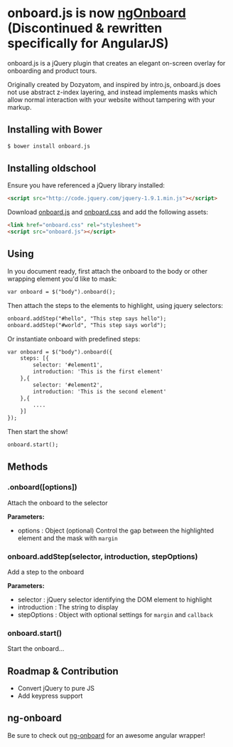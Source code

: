 # onboard.js is now [ngOnboard]() (Discontinued & rewritten specifically for AngularJS)

onboard.js is a jQuery plugin that creates an elegant on-screen overlay for onboarding and product tours.

Originally created by Dozyatom, and inspired by intro.js, onboard.js does not use abstract z-index layering, and instead implements masks which allow normal interaction with your website without tampering with your markup.

## Installing with Bower

```HTML
$ bower install onboard.js
```

## Installing oldschool

Ensure you have referenced a jQuery library installed:

```HTML
<script src="http://code.jquery.com/jquery-1.9.1.min.js"></script>
```

Download [onboard.js][0] and [onboard.css][1] and add the following assets:

```HTML
<link href="onboard.css" rel="stylesheet">
<script src="onboard.js"></script>
```

## Using

In you document ready, first attach the onboard to the body or other wrapping element you'd like to mask:

```HTML
var onboard = $("body").onboard();
```

Then attach the steps to the elements to highlight, using jquery selectors:

```HTML
onboard.addStep("#hello", "This step says hello");
onboard.addStep("#world", "This step says world");
```

Or instantiate onboard with predefined steps:

```HTML
var onboard = $("body").onboard({
	steps: [{
		selector: '#element1',
		introduction: 'This is the first element'
	},{
		selector: '#element2',
		introduction: 'This is the second element'
	},{
		....
	}]
});
```

Then start the show!

```HTML
onboard.start();
```

## Methods

### .onboard([options])

Attach the onboard to the selector

**Parameters:**
 - options : Object (optional)
   Control the gap between the highlighted element and the mask with `margin`

### onboard.addStep(selector, introduction, stepOptions)

Add a step to the onboard

**Parameters:**
 - selector : jQuery selector identifying the DOM element to highlight
 - introduction : The string to display
 - stepOptions : Object with optional settings for `margin` and `callback`

### onboard.start()

Start the onboard...

## Roadmap & Contribution
- Convert jQuery to pure JS
- Add keypress support

 [0]: https://github.com/Dozyatom/onboard.js/blob/master/onboard.js
 [1]: https://github.com/Dozyatom/onboard.js/blob/master/onboard.css

## ng-onboard

Be sure to check out [ng-onboard](https://github.com/tannerlinsley/ng-onboard) for an awesome angular wrapper!
